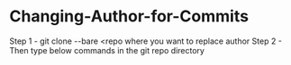 # Changing-Author-for-Commits


Step 1 -
git clone --bare <repo where you want to replace author 
Step 2 - 
Then type below commands in the git repo directory
